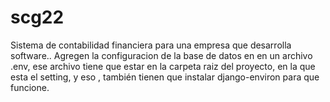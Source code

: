 # scg22
Sistema de contabilidad financiera para una empresa que desarrolla software..
Agregen la configuracion de la base de datos en en un archivo .env, ese archivo tiene
que estar en la carpeta raiz del proyecto, en la que esta el setting, y eso , también tienen que instalar 
django-environ para que funcione.
